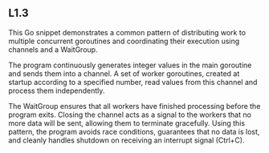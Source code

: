 ## L1.3

This Go snippet demonstrates a common pattern of distributing work to multiple concurrent goroutines and coordinating their execution using channels and a WaitGroup.

The program continuously generates integer values in the main goroutine and sends them into a channel. A set of worker goroutines, created at startup according to a specified number, read values from this channel and process them independently.

The WaitGroup ensures that all workers have finished processing before the program exits. Closing the channel acts as a signal to the workers that no more data will be sent, allowing them to terminate gracefully. Using this pattern, the program avoids race conditions, guarantees that no data is lost, and cleanly handles shutdown on receiving an interrupt signal (Ctrl+C).
